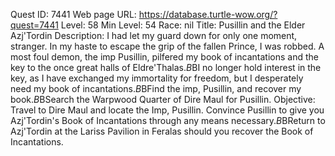 Quest ID: 7441
Web page URL: https://database.turtle-wow.org/?quest=7441
Level: 58
Min Level: 54
Race: nil
Title: Pusillin and the Elder Azj'Tordin
Description: I had let my guard down for only one moment, stranger. In my haste to escape the grip of the fallen Prince, I was robbed. A most foul demon, the imp Pusillin, pilfered my book of incantations and the key to the once great halls of Eldre'Thalas.$B$BI no longer hold interest in the key, as I have exchanged my immortality for freedom, but I desperately need my book of incantations.$B$BFind the imp, Pusillin, and recover my book.$B$BSearch the Warpwood Quarter of Dire Maul for Pusillin.
Objective: Travel to Dire Maul and locate the Imp, Pusillin. Convince Pusillin to give you Azj'Tordin's Book of Incantations through any means necessary.$B$BReturn to Azj'Tordin at the Lariss Pavilion in Feralas should you recover the Book of Incantations.
